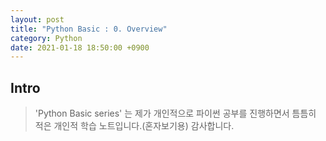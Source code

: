 ```yaml
---
layout: post
title: "Python Basic : 0. Overview"
category: Python
date: 2021-01-18 18:50:00 +0900
---
```

## Intro
>'Python Basic series' 는 제가 개인적으로 파이썬 공부를 진행하면서 틈틈히 적은 개인적 학습 노트입니다.(혼자보기용) 감사합니다.

